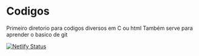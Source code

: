 # Codigos #
Primeiro diretorio para codigos diversos em C ou html
Também serve para aprender o basico de git

[![Netlify Status](https://api.netlify.com/api/v1/badges/8ad5d95d-e4df-49e9-b036-fca05a039789/deploy-status)](https://app.netlify.com/projects/illustrious-gelato-d07e24/deploys)

